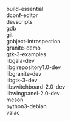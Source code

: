 build-essential  
dconf-editor  
devscripts  
gdb  
git  
gobject-introspection  
granite-demo  
gtk-3-examples  
libgala-dev  
libgirepository1.0-dev  
libgranite-dev  
libgtk-3-dev  
libswitchboard-2.0-dev  
libwingpanel-2.0-dev  
meson  
python3-debian  
valac  

